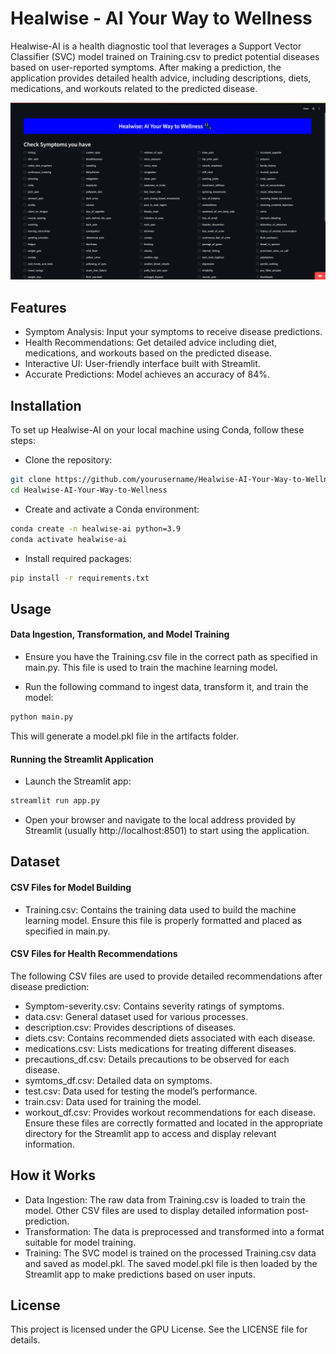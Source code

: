 
# Healwise - AI Your Way to Wellness

Healwise-AI is a health diagnostic tool that leverages a Support Vector Classifier (SVC) model trained on Training.csv to predict potential diseases based on user-reported symptoms. After making a prediction, the application provides detailed health advice, including descriptions, diets, medications, and workouts related to the predicted disease.

![App Screenshot](https://github.com/Rishi-Sutar/Healwise-AI-Your-Way-to-Wellness/blob/master/images/Screenshot%20(4).png)


## Features

- Symptom Analysis: Input your symptoms to receive disease predictions.
- Health Recommendations: Get detailed advice including diet, medications, and workouts based on the predicted disease.
- Interactive UI: User-friendly interface built with Streamlit.
- Accurate Predictions: Model achieves an accuracy of 84%.

## Installation

To set up Healwise-AI on your local machine using Conda, follow these steps:

- Clone the repository:

```bash
git clone https://github.com/yourusername/Healwise-AI-Your-Way-to-Wellness.git
cd Healwise-AI-Your-Way-to-Wellness
```

- Create and activate a Conda environment:

```bash
conda create -n healwise-ai python=3.9
conda activate healwise-ai
```

- Install required packages:

```bash
pip install -r requirements.txt
```
    

## Usage

#### Data Ingestion, Transformation, and Model Training

- Ensure you have the Training.csv file in the correct path as specified in main.py. This file is used to train the machine learning model.

- Run the following command to ingest data, transform it, and train the model:

```bash
python main.py
```

This will generate a model.pkl file in the artifacts folder.

#### Running the Streamlit Application

- Launch the Streamlit app:

```bash
streamlit run app.py
```
- Open your browser and navigate to the local address provided by Streamlit (usually http://localhost:8501) to start using the application.


## Dataset

#### CSV Files for Model Building
- Training.csv: Contains the training data used to build the machine learning model. Ensure this file is properly formatted and placed as specified in main.py.

#### CSV Files for Health Recommendations
The following CSV files are used to provide detailed recommendations after disease prediction:

- Symptom-severity.csv: Contains severity ratings of symptoms.
- data.csv: General dataset used for various processes.
- description.csv: Provides descriptions of diseases.
- diets.csv: Contains recommended diets associated with each disease.
- medications.csv: Lists medications for treating different diseases.
- precautions_df.csv: Details precautions to be observed for each disease.
- symtoms_df.csv: Detailed data on symptoms.
- test.csv: Data used for testing the model’s performance.
- train.csv: Data used for training the model.
- workout_df.csv: Provides workout recommendations for each disease.
Ensure these files are correctly formatted and located in the appropriate directory for the Streamlit app to access and display relevant information.
## How it Works

- Data Ingestion: The raw data from Training.csv is loaded to train the model. Other CSV files are used to display detailed information post-prediction.
- Transformation: The data is preprocessed and transformed into a format suitable for model training.
- Training: The SVC model is trained on the processed Training.csv data and saved as model.pkl.
The saved model.pkl file is then loaded by the Streamlit app to make predictions based on user inputs.
## License

This project is licensed under the GPU License. See the LICENSE file for details.

